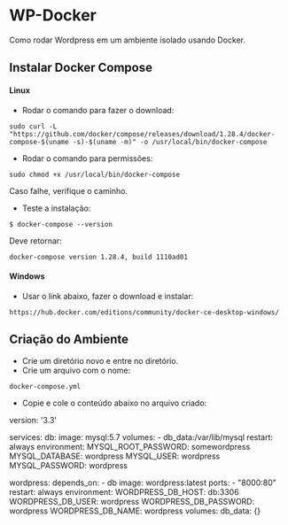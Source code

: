 # WP-Docker
Como rodar Wordpress em um ambiente isolado usando Docker.


## Instalar Docker Compose

#### Linux

* Rodar o comando para fazer o download:

`sudo curl -L "https://github.com/docker/compose/releases/download/1.28.4/docker-compose-$(uname -s)-$(uname -m)" -o /usr/local/bin/docker-compose`

* Rodar o comando para permissões:

`sudo chmod +x /usr/local/bin/docker-compose`

Caso falhe, verifique o caminho.

* Teste a instalação:

`$ docker-compose --version`

Deve retornar:

`docker-compose version 1.28.4, build 1110ad01`

#### Windows
* Usar o link abaixo, fazer o download e instalar:

`https://hub.docker.com/editions/community/docker-ce-desktop-windows/`

## Criação do Ambiente

* Crie um diretório novo e entre no diretório.
* Crie um arquivo com o nome:

`docker-compose.yml`
* Copie e cole o conteúdo abaixo no arquivo criado:


version: '3.3'

services:
   db:
     image: mysql:5.7
     volumes:
       - db_data:/var/lib/mysql
     restart: always
     environment:
       MYSQL_ROOT_PASSWORD: somewordpress
       MYSQL_DATABASE: wordpress
       MYSQL_USER: wordpress
       MYSQL_PASSWORD: wordpress

   wordpress:
     depends_on:
       - db
     image: wordpress:latest
     ports:
       - "8000:80"
     restart: always
     environment:
       WORDPRESS_DB_HOST: db:3306
       WORDPRESS_DB_USER: wordpress
       WORDPRESS_DB_PASSWORD: wordpress
       WORDPRESS_DB_NAME: wordpress
volumes:
    db_data: {}
